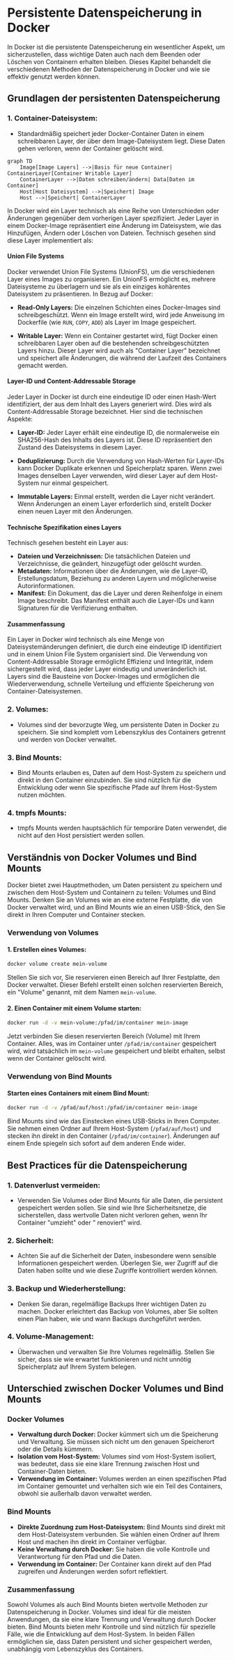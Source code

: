 # Persistente Datenspeicherung in Docker

In Docker ist die persistente Datenspeicherung ein wesentlicher Aspekt, um sicherzustellen, dass wichtige Daten auch
nach dem Beenden oder Löschen von Containern erhalten bleiben. Dieses Kapitel behandelt die verschiedenen Methoden der
Datenspeicherung in Docker und wie sie effektiv genutzt werden können.

## Grundlagen der persistenten Datenspeicherung

### 1. **Container-Dateisystem:**

- Standardmäßig speichert jeder Docker-Container Daten in einem schreibbaren Layer, der über dem Image-Dateisystem
  liegt. Diese Daten gehen verloren, wenn der Container gelöscht wird.

```mermaid
graph TD
    Image[Image Layers] -->|Basis für neue Container| ContainerLayer[Container Writable Layer]
    ContainerLayer -->|Daten schreiben/ändern| Data[Daten im Container]
    Host[Host Dateisystem] -->|Speichert| Image
    Host -->|Speichert| ContainerLayer
```

In Docker wird ein Layer technisch als eine Reihe von Unterschieden oder Änderungen gegenüber dem vorherigen Layer
spezifiziert. Jeder Layer in einem Docker-Image repräsentiert eine Änderung im Dateisystem, wie das Hinzufügen, Ändern
oder Löschen von Dateien. Technisch gesehen sind diese Layer implementiert als:

#### Union File Systems

Docker verwendet Union File Systems (UnionFS), um die verschiedenen Layer eines Images zu organisieren. Ein UnionFS
ermöglicht es, mehrere Dateisysteme zu überlagern und sie als ein einziges kohärentes Dateisystem zu präsentieren. In
Bezug auf Docker:

- **Read-Only Layers:** Die einzelnen Schichten eines Docker-Images sind schreibgeschützt. Wenn ein Image erstellt wird,
  wird jede Anweisung im Dockerfile (wie `RUN`, `COPY`, `ADD`) als Layer im Image gespeichert.

- **Writable Layer:** Wenn ein Container gestartet wird, fügt Docker einen schreibbaren Layer oben auf die bestehenden
  schreibgeschützten Layers hinzu. Dieser Layer wird auch als "Container Layer" bezeichnet und speichert alle
  Änderungen, die während der Laufzeit des Containers gemacht werden.

#### Layer-ID und Content-Addressable Storage

Jeder Layer in Docker ist durch eine eindeutige ID oder einen Hash-Wert identifiziert, der aus dem Inhalt des Layers
generiert wird. Dies wird als Content-Addressable Storage bezeichnet. Hier sind die technischen Aspekte:

- **Layer-ID:** Jeder Layer erhält eine eindeutige ID, die normalerweise ein SHA256-Hash des Inhalts des Layers ist.
  Diese ID repräsentiert den Zustand des Dateisystems in diesem Layer.

- **Deduplizierung:** Durch die Verwendung von Hash-Werten für Layer-IDs kann Docker Duplikate erkennen und
  Speicherplatz sparen. Wenn zwei Images denselben Layer verwenden, wird dieser Layer auf dem Host-System nur einmal
  gespeichert.

- **Immutable Layers:** Einmal erstellt, werden die Layer nicht verändert. Wenn Änderungen an einem Layer erforderlich
  sind, erstellt Docker einen neuen Layer mit den Änderungen.

#### Technische Spezifikation eines Layers

Technisch gesehen besteht ein Layer aus:

- **Dateien und Verzeichnissen:** Die tatsächlichen Dateien und Verzeichnisse, die geändert, hinzugefügt oder gelöscht
  wurden.
- **Metadaten:** Informationen über die Änderungen, wie die Layer-ID, Erstellungsdatum, Beziehung zu anderen Layern und
  möglicherweise Autorinformationen.
- **Manifest:** Ein Dokument, das die Layer und deren Reihenfolge in einem Image beschreibt. Das Manifest enthält auch
  die Layer-IDs und kann Signaturen für die Verifizierung enthalten.

#### Zusammenfassung

Ein Layer in Docker wird technisch als eine Menge von Dateisystemänderungen definiert, die durch eine eindeutige ID
identifiziert und in einem Union File System organisiert sind. Die Verwendung von Content-Addressable Storage ermöglicht
Effizienz und Integrität, indem sichergestellt wird, dass jeder Layer eindeutig und unveränderlich ist. Layers sind die
Bausteine von Docker-Images und ermöglichen die Wiederverwendung, schnelle Verteilung und effiziente Speicherung von
Container-Dateisystemen.

### 2. **Volumes:**

- Volumes sind der bevorzugte Weg, um persistente Daten in Docker zu speichern. Sie sind komplett vom Lebenszyklus
  des Containers getrennt und werden von Docker verwaltet.

### 3. **Bind Mounts:**

- Bind Mounts erlauben es, Daten auf dem Host-System zu speichern und direkt in den Container einzubinden. Sie sind
  nützlich für die Entwicklung oder wenn Sie spezifische Pfade auf Ihrem Host-System nutzen möchten.

### 4. **tmpfs Mounts:**

- tmpfs Mounts werden hauptsächlich für temporäre Daten verwendet, die nicht auf den Host persistiert werden sollen.

## Verständnis von Docker Volumes und Bind Mounts

Docker bietet zwei Hauptmethoden, um Daten persistent zu speichern und zwischen dem Host-System und Containern zu
teilen: Volumes und Bind Mounts. Denken Sie an Volumes wie an eine externe Festplatte, die von Docker verwaltet wird,
und an Bind Mounts wie an einen USB-Stick, den Sie direkt in Ihren Computer und Container stecken.

### Verwendung von Volumes

#### 1. **Erstellen eines Volumes:**

```bash
docker volume create mein-volume
```

Stellen Sie sich vor, Sie reservieren einen Bereich auf Ihrer Festplatte, den Docker verwaltet. Dieser Befehl erstellt
einen solchen reservierten Bereich, ein "Volume" genannt, mit dem Namen `mein-volume`.

#### 2. **Einen Container mit einem Volume starten:**

```bash
docker run -d -v mein-volume:/pfad/im/container mein-image
```

Jetzt verbinden Sie diesen reservierten Bereich (Volume) mit Ihrem Container. Alles, was im Container
unter `/pfad/im/container` gespeichert wird, wird tatsächlich im `mein-volume` gespeichert und bleibt erhalten, selbst
wenn der Container gelöscht wird.

### Verwendung von Bind Mounts

#### **Starten eines Containers mit einem Bind Mount:**

```bash
docker run -d -v /pfad/auf/host:/pfad/im/container mein-image
```

Bind Mounts sind wie das Einstecken eines USB-Sticks in Ihren Computer. Sie nehmen einen Ordner auf Ihrem
Host-System (`/pfad/auf/host`) und stecken ihn direkt in den Container (`/pfad/im/container`). Änderungen auf einem Ende
spiegeln sich sofort auf dem anderen Ende wider.

## Best Practices für die Datenspeicherung

### 1. **Datenverlust vermeiden:**

- Verwenden Sie Volumes oder Bind Mounts für alle Daten, die persistent gespeichert werden sollen. Sie sind wie Ihre
  Sicherheitsnetze, die sicherstellen, dass wertvolle Daten nicht verloren gehen, wenn Ihr Container "umzieht" oder "
  renoviert" wird.

### 2. **Sicherheit:**

- Achten Sie auf die Sicherheit der Daten, insbesondere wenn sensible Informationen gespeichert werden. Überlegen Sie,
  wer Zugriff auf die Daten haben sollte und wie diese Zugriffe kontrolliert werden können.

### 3. **Backup und Wiederherstellung:**

- Denken Sie daran, regelmäßige Backups Ihrer wichtigen Daten zu machen. Docker erleichtert das Backup von Volumes, aber
  Sie sollten einen Plan haben, wie und wann Backups durchgeführt werden.

### 4. **Volume-Management:**

- Überwachen und verwalten Sie Ihre Volumes regelmäßig. Stellen Sie sicher, dass sie wie erwartet funktionieren und
  nicht unnötig Speicherplatz auf Ihrem System belegen.

## Unterschied zwischen Docker Volumes und Bind Mounts

### Docker Volumes

- **Verwaltung durch Docker:** Docker kümmert sich um die Speicherung und Verwaltung. Sie müssen sich nicht um den
  genauen Speicherort oder die Details kümmern.
- **Isolation vom Host-System:** Volumes sind vom Host-System isoliert, was bedeutet, dass sie eine klare Trennung
  zwischen Host und Container-Daten bieten.
- **Verwendung im Container:** Volumes werden an einen spezifischen Pfad im Container gemountet und verhalten sich wie
  ein Teil des Containers, obwohl sie außerhalb davon verwaltet werden.

### Bind Mounts

- **Direkte Zuordnung zum Host-Dateisystem:** Bind Mounts sind direkt mit dem Host-Dateisystem verbunden. Sie wählen
  einen Ordner auf Ihrem Host und machen ihn direkt im Container verfügbar.
- **Keine Verwaltung durch Docker:** Sie haben die volle Kontrolle und Verantwortung für den Pfad und die Daten.
- **Verwendung im Container:** Der Container kann direkt auf den Pfad zugreifen und Änderungen werden sofort
  reflektiert.

### Zusammenfassung

Sowohl Volumes als auch Bind Mounts bieten wertvolle Methoden zur Datenspeicherung in Docker. Volumes sind ideal für die
meisten Anwendungen, da sie eine klare Trennung und Verwaltung durch Docker bieten. Bind Mounts bieten mehr Kontrolle
und sind nützlich für spezielle Fälle, wie die Entwicklung auf dem Host-System. In beiden Fällen ermöglichen sie, dass
Daten persistent und sicher gespeichert werden, unabhängig vom Lebenszyklus des Containers.

